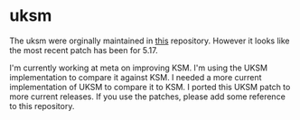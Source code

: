 # uksm
The uksm were orginally maintained in [this](https://github.com/dolohow/uksm) repository.
However it looks like the most recent patch has been for 5.17.

I'm currently working at meta on improving KSM. I'm using the UKSM implementation to
compare it against KSM. I needed a more current implementation of UKSM to compare it
to KSM. I ported this UKSM patch to more current releases. If you use the patches,
please add some reference to this repository.


